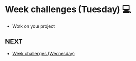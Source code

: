 # Week challenges (Tuesday) 💻


<ul><li>Work on your project</i></ul>

 ## NEXT
 <ul>
  <li>
<a href="https://github.com/Lesdith/core-code-from-scratch-readme/blob/main/Weeks/Week%2011%20%20Node-Databases/Week%20challenges%20(Wednesday).md"> Week challenges (Wednesday) </a>
 </li>
 </ul>

